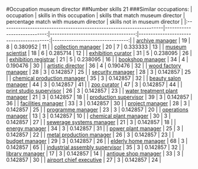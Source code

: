 #Occupation museum director
##Number skills 21
###Similar occupations:
| occupation                                                          |   skills in this occupation |   skills that match museum director |   percentage match with museum director |   skills not in museum director |
|:--------------------------------------------------------------------|----------------------------:|------------------------------------:|----------------------------------------:|--------------------------------:|
| [archive manager](archive_manager.md)                               |                          19 |                                   8 |                                0.380952 |                              11 |
| [collection manager](collection_manager.md)                         |                          20 |                                   7 |                                0.333333 |                              13 |
| [museum scientist](museum_scientist.md)                             |                          18 |                                   6 |                                0.285714 |                              12 |
| [exhibition curator](exhibition_curator.md)                         |                          31 |                                   5 |                                0.238095 |                              26 |
| [exhibition registrar](exhibition_registrar.md)                     |                          21 |                                   5 |                                0.238095 |                              16 |
| [bookshop manager](bookshop_manager.md)                             |                          34 |                                   4 |                                0.190476 |                              30 |
| [artistic director](artistic_director.md)                           |                          36 |                                   4 |                                0.190476 |                              32 |
| [wood factory manager](wood_factory_manager.md)                     |                          28 |                                   3 |                                0.142857 |                              25 |
| [security manager](security_manager.md)                             |                          28 |                                   3 |                                0.142857 |                              25 |
| [chemical production manager](chemical_production_manager.md)       |                          35 |                                   3 |                                0.142857 |                              32 |
| [beauty salon manager](beauty_salon_manager.md)                     |                          44 |                                   3 |                                0.142857 |                              41 |
| [zoo curator](zoo_curator.md)                                       |                          47 |                                   3 |                                0.142857 |                              44 |
| [print studio supervisor](print_studio_supervisor.md)               |                          26 |                                   3 |                                0.142857 |                              23 |
| [water treatment plant manager](water_treatment_plant_manager.md)   |                          21 |                                   3 |                                0.142857 |                              18 |
| [production supervisor](production_supervisor.md)                   |                          39 |                                   3 |                                0.142857 |                              36 |
| [facilities manager](facilities_manager.md)                         |                          33 |                                   3 |                                0.142857 |                              30 |
| [project manager](project_manager.md)                               |                          28 |                                   3 |                                0.142857 |                              25 |
| [programme manager](programme_manager.md)                           |                          23 |                                   3 |                                0.142857 |                              20 |
| [operations manager](operations_manager.md)                         |                          13 |                                   3 |                                0.142857 |                              10 |
| [chemical plant manager](chemical_plant_manager.md)                 |                          30 |                                   3 |                                0.142857 |                              27 |
| [sewerage systems manager](sewerage_systems_manager.md)             |                          21 |                                   3 |                                0.142857 |                              18 |
| [energy manager](energy_manager.md)                                 |                          34 |                                   3 |                                0.142857 |                              31 |
| [power plant manager](power_plant_manager.md)                       |                          25 |                                   3 |                                0.142857 |                              22 |
| [metal production manager](metal_production_manager.md)             |                          26 |                                   3 |                                0.142857 |                              23 |
| [budget manager](budget_manager.md)                                 |                          29 |                                   3 |                                0.142857 |                              26 |
| [elderly home manager](elderly_home_manager.md)                     |                          68 |                                   3 |                                0.142857 |                              65 |
| [industrial assembly supervisor](industrial_assembly_supervisor.md) |                          35 |                                   3 |                                0.142857 |                              32 |
| [library manager](library_manager.md)                               |                          17 |                                   3 |                                0.142857 |                              14 |
| [antique shop manager](antique_shop_manager.md)                     |                          33 |                                   3 |                                0.142857 |                              30 |
| [airport chief executive](airport_chief_executive.md)               |                          27 |                                   3 |                                0.142857 |                              24 |
